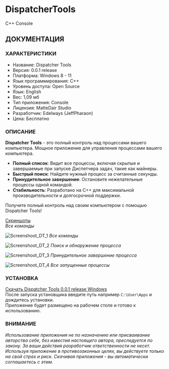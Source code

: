 # DispatcherTools
C++ Console

## ДОКУМЕНТАЦИЯ

### ХАРАКТЕРИСТИКИ

* Название: Dispatcher Tools
* Версия: 0.0.1 release
* Платформа: Windows 8 - 11
* Язык программирования: C++
* Уровень доступа: Open Source
* Язык: English
* Вес: 1,09 мб
* Тип приложения: Console
* Лицензия: MatteDair Studio
* Разработчик: Edelways (JeffPharaon)
* Цена: Бесплатно

### ОПИСАНИЕ

**Dispatcher Tools** - это полный контроль над процессами вашего компьютера. Мощное приложение для управления процессами вашего компьютера.  

* **Полный список**: Видит все процессы, включая скрытые и завершаемые при запуске Диспетчера задач, такие как майнеры.
* **Быстрый поиск**: Найдите нужный процесс за считанные секунды.
* **Принудительное завершение**: Остановите нежелательные процессы одной командой.
* **Стабильность**: Разработано на C++ для максимальной производительности и долгосрочной поддержки.

Получите полный контроль над своим компьютером с помощью Dispatcher Tools!

[Скриншоты](https://github.com/jeffpharaon/DispatcherTools/tree/master/Screenshoots)  
*Все команды*

![Screenshoot_DT_1](https://github.com/user-attachments/assets/e527278d-4fc4-43c2-a40e-38796a14d823)
*Все команды*

![Screenshoot_DT_2](https://github.com/user-attachments/assets/2adc2740-654b-40f4-92b5-3f4d2765ffde)
*Поиск и обнаружение процесса*

![Screenshoot_DT_3](https://github.com/user-attachments/assets/52d7245e-9aee-4108-91fe-e4459f58d7ca)
*Принудительное завершение процесса*

![Screenshoot_DT_4](https://github.com/user-attachments/assets/1c081c5f-781d-419d-9d3d-78497bb9d08c)
*Все запущенные процессы*

### УСТАНОВКА

[Скачать Dispatcher Tools 0.0.1 release Windows](https://github.com/jeffpharaon/DispatcherTools/blob/master/Application/installer_dt.exe)  
После запуска установщика введите путь например `C:\User\Apps` и дождитесь установки.  
Приложение будет размещено на рабочем столе и готово к использованию.

### ВНИМАНИЕ

*Использование приложения не по назначению или присваивание авторства себе, без известия настоящего автора, преследуется по закону. За ваши действия разработчик ответственности не несет. Используя приложение в противозаконных целях, вы действуете только на свой страх и риск. Скачивая приложения - вы автоматически соглашаетесь с этим.*

